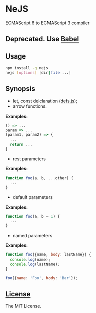 NeJS
====

ECMAScript 6 to ECMAScript 3 compiler

## Deprecated. Use [Babel](https://github.com/babel/babel)
## Usage

```bash
npm install -g nejs
nejs [options] [dir|file ...]
```

## Synopsis

* let, const delclaration ([defs.js](https://github.com/olov/defs));
* arrow functions.

**Examples:**

```js
() => ...
param => ...
(param1, param2) => {
  ...
  return ...
}
```

* rest parameters

**Examples:**

```js
function foo(a, b, ...other) {
  ...
}
```

* default parameters

**Examples:**

```js
function foo(a, b = 1) {
  ...
}
```

* named parameters

**Examples:**

```js
function foo({name, body: lastName}) {
  console.log(name);
  console.log(lastName);
}

foo({name: 'Foo', body: 'Bar'});
```

## [License](https://github.com/kobezzza/NeJS/blob/master/LICENSE)

The MIT License.
